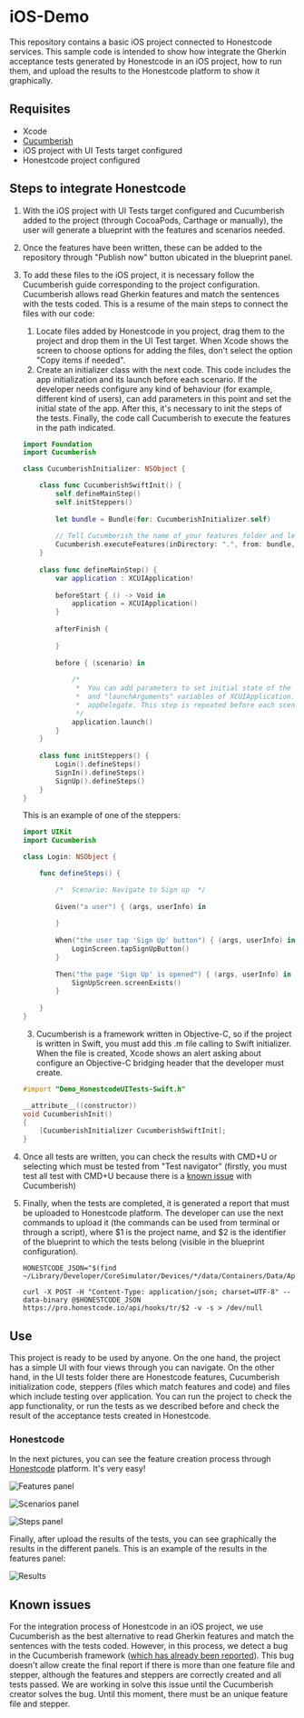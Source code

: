 # iOS-Demo

This repository contains a basic iOS project connected to Honestcode services. This sample code is intended to show how integrate the Gherkin acceptance tests generated by Honestcode in an iOS project, how to run them, and upload the results to the Honestcode platform to show it graphically.

## Requisites

* Xcode
* [Cucumberish](https://github.com/Ahmed-Ali/Cucumberish)
* iOS project with UI Tests target configured
* Honestcode project configured

## Steps to integrate Honestcode

1. With the iOS project with UI Tests target configured and Cucumberish added to the project (through CocoaPods, Carthage or manually), the user will generate a blueprint with the features and scenarios needed.
2. Once the features have been written, these can be added to the repository through "Publish now" button ubicated in the blueprint panel.
3. To add these files to the iOS project, it is necessary follow the Cucumberish guide corresponding to the project configuration. Cucumberish allows read Gherkin features and match the sentences with the tests coded. This is a resume of the main steps to connect the files with our code:
	1. Locate files added by Honestcode in you project, drag them to the project and drop them in the UI Test target. When Xcode shows the screen to choose options for adding the files, don't select the option "Copy items if needed".
	2. Create an initializer class with the next code. This code includes the app initialization and its launch before each scenario. If the developer needs configure any kind of behaviour (for example, different kind of users), can add parameters in this point and set the initial state of the app. After this, it's necessary to init the steps of the tests. Finally, the code call Cucumberish to execute the features in the path indicated.

	```Swift
	import Foundation
	import Cucumberish

	class CucumberishInitializer: NSObject {

	    class func CucumberishSwiftInit() {
	        self.defineMainStep()
	        self.initSteppers()
	        
	        let bundle = Bundle(for: CucumberishInitializer.self)
	        
	        // Tell Cucumberish the name of your features folder and let it execute them for you...
	        Cucumberish.executeFeatures(inDirectory: ".", from: bundle, includeTags: nil, excludeTags: nil)
	    }
	 
	    class func defineMainStep() {
	        var application : XCUIApplication!
	        
	        beforeStart { () -> Void in
	            application = XCUIApplication()
	        }
	        
	        afterFinish {
	            
	        }
	        
	        before { (scenario) in
	            
	            /*
	             *  You can add parameters to set initial state of the app through "launchEnvironment"
	             *  and "launchArguments" variables of XCUIApplication. Use these variables in
	             *  appDelegate. This step is repeated before each scene.
	             */
	            application.launch()
	        }
	    }
	    
	    class func initSteppers() {
	        Login().defineSteps()
	        SignIn().defineSteps()
	        SignUp().defineSteps()
	    }
	}
	```

	This is an example of one of the steppers:

	```Swift
	import UIKit
	import Cucumberish

	class Login: NSObject {

	    func defineSteps() {

	        /*  Scenario: Navigate to Sign up  */
	        
	        Given("a user") { (args, userInfo) in
	            
	        }
	        
	        When("the user tap 'Sign Up' button") { (args, userInfo) in
	            LoginScreen.tapSignUpButton()
	        }
	        
	        Then("the page 'Sign Up' is opened") { (args, userInfo) in
	            SignUpScreen.screenExists()
	        }
	        
	    }
	}
	```

	3. Cucumberish is a framework written in Objective-C, so if the project is written in Swift, you must add this .m file calling to Swift initializer. When the file is created, Xcode shows an alert asking about configure an Objective-C bridging header that the developer must create.

	```Objective-C
	#import "Demo_HonestcodeUITests-Swift.h"

	__attribute__((constructor))
	void CucumberishInit()
	{
	    [CucumberishInitializer CucumberishSwiftInit];
	}
	```

4. Once all tests are written, you can check the results with CMD+U or selecting which must be tested from "Test navigator" (firstly, you must test all test with CMD+U because there is a [known issue](https://github.com/Ahmed-Ali/Cucumberish#known-issues) with Cucumberish)
5. Finally, when the tests are completed, it is generated a report that must be uploaded to Honestcode platform. The developer can use the next commands to upload it (the commands can be used from terminal or through a script), where $1 is the project name, and $2 is the identifier of the blueprint to which the tests belong (visible in the blueprint configuration). 

	```
	HONESTCODE_JSON="$(find ~/Library/Developer/CoreSimulator/Devices/*/data/Containers/Data/Application/*/Documents/CucumberishTestResults-$1UITests.json)" 

	curl -X POST -H "Content-Type: application/json; charset=UTF-8" --data-binary @$HONESTCODE_JSON https://pro.honestcode.io/api/hooks/tr/$2 -v -s > /dev/null
	```

## Use

This project is ready to be used by anyone. On the one hand, the project has a simple UI with four views through you can navigate. On the other hand, in the UI tests folder there are Honestcode features, Cucumberish initialization code, steppers (files which match features and code) and files which include testing over application. You can run the project to check the app functionality, or run the tests as we described before and check the result of the acceptance tests created in Honestcode.

### Honestcode

In the next pictures, you can see the feature creation process through [Honestcode](https://pro.honestcode.io) platform. It's very easy!

![Features panel](./images/features.png "Features panel with all features of the blueprint selected")

![Scenarios panel](./images/scenarios.png "Scenarios panel with all scenarios of the feature selected")

![Steps panel](./images/steps.png "Steps panel with all steps of the scenario selected")

Finally, after upload the results of the tests, you can see graphically the results in the different panels. This is an example of the results in the features panel:

![Results](./images/results.png "Results of the tests in the features panel. There are 4 tests passed and 4 tests skipped")

## Known issues

For the integration process of Honestcode in an iOS project, we use Cucumberish as the best alternative to read Gherkin features and match the sentences with the tests coded. However, in this process, we detect a bug in the Cucumberish framework ([which has already been reported](https://github.com/Ahmed-Ali/Cucumberish/issues/66)). This bug doesn't allow create the final report if there is more than one feature file and stepper, although the features and steppers are correctly created and all tests passed. We are working in solve this issue until the Cucumberish creator solves the bug. Until this moment, there must be an unique feature file and stepper.